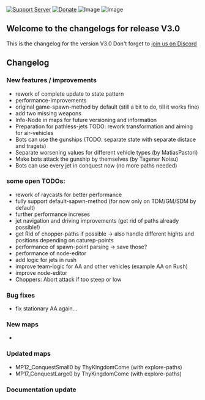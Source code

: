 [![Support Server](https://img.shields.io/discord/862736286774198322.svg?label=Discord&logo=Discord&colorB=7289da&style=for-the-badge)](https://discord.com/invite/FKamccAEqz)
[![Donate](https://img.shields.io/badge/Donate-PayPal-green.svg?style=for-the-badge)](https://www.paypal.me/joe91de)
![Image](https://img.shields.io/github/downloads/Joe91/fun-bots/total?style=for-the-badge)
![Image](https://img.shields.io/github/stars/Joe91/fun-bots?style=for-the-badge)

## Welcome to the changelogs for release **V3.0**
This is the changelog for the version V3.0 Don't forget to [join us on Discord](https://discord.com/invite/FKamccAEqz)

## Changelog

### New features / improvements
* rework of complete update to state pattern
* performance-improvements
* original game-spawn-method by default (still a bit to do, till it works fine)
* add two missing weapons
* Info-Node in maps for future versioning and information
* Preparation for pathless-jets TODO: rework transformation and aiming for air-vehicles
* Bots can use the gunships (TODO: separate state with separate distace and tragets)
* Separate worsening values for different vehicle types (by MatiasPastori)
* Make bots attack the gunship by themselves (by Tagener Noisu)
* Bots can use every jet in conquest now (no more paths needed)

### some open TODOs:
* rework of raycasts for better performance
* fully support default-sapwn-method (for now only on TDM/GM/SDM by default)
* further performance increses
* jet navigation and driving improvements (get rid of paths already possible!)
* get Rid of chopper-paths if possible -> also handle different hights and positions depending on caturep-points
* performance of spawn-point parsing -> save those?
* performance of node-editor
* add logic for jets in rush
* improve team-logic for AA and other vehicles (example AA on Rush)
* improve node-editor
* Choppers: Abort attack if too steep or low

### Bug fixes
* fix stationary AA again...

### New maps
* 

### Updated maps
* MP12_ConquestSmall0 by ThyKingdomCome (with explore-paths)
* MP17_ConquestLarge0 by ThyKingdomCome (with explore-paths)

### Documentation update


